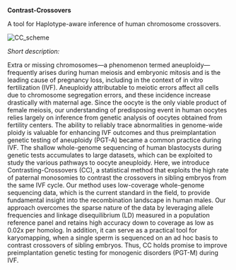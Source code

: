 **Contrast-Crossovers**

A tool for Haplotype-aware inference of human chromosome crossovers.

![CC_scheme](https://github.com/scikal/contrast-crossovers/blob/main/illustrations/CC_fig1.png)

*Short description:*

Extra or missing chromosomes—a phenomenon termed aneuploidy—frequently arises during human meiosis and embryonic mitosis and is the leading cause of pregnancy loss, including in the context of in vitro fertilization (IVF). Aneuploidy attributable to meiotic errors affect all cells due to chromosome segregation errors, and these incidence increase drastically with maternal age. Since the oocyte is the only viable product of female meiosis, our understanding of predisposing event in human oocytes relies largely on inference from genetic analysis of oocytes obtained from fertility centers. The ability to reliably trace abnormalities in genome-wide ploidy is valuable for enhancing IVF outcomes and thus preimplantation genetic testing of aneuploidy (PGT-A) became a common practice during IVF. The shallow whole-genome sequencing of human blastocysts during genetic tests accumulates to large datasets, which can be exploited to study the various pathways to oocyte aneuploidy. Here, we introduce Contrasting-Crossovers (CC), a statistical method that exploits the high rate of paternal monosomies to contrast the crossovers in sibling embryos from the same IVF cycle. Our method uses low-coverage whole-genome sequencing data, which is the current standard in the field, to provide fundamental insight into the recombination landscape in human males. Our approach overcomes the sparse nature of the data by leveraging allele frequencies and linkage disequilibrium (LD) measured in a population reference panel and retains high accuracy down to coverage as low as 0.02x per homolog. In addition, it can serve as a practical tool for karyomapping, when a single sperm is sequenced on an ad hoc basis to contrast crossovers of sibling embryos. Thus, CC holds promise to improve preimplantation genetic testing for monogenic disorders (PGT-M) during IVF.

